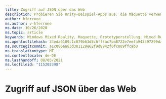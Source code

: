 ```yaml
---
title: Zugriff auf JSON über das Web
description: Probieren Sie Unity-Beispiel-Apps aus, die Maquette verwenden.
author: hferrone
ms.author: v-hferrone
ms.date: 10/26/2020
ms.topic: article
keywords: Windows Mixed Reality, Maquette, Prototyperstellung, Mixed Reality, Virtual Reality, VR, MR, Feedback, Feedback-Hub, Fehler
ms.openlocfilehash: 34eda9189c1c079b63d5c6ff3ac7ba8722e7eefa943397299dace516c479db54
ms.sourcegitcommit: a1c086aa83d381129e62f9d8942f0fc889ffcab0
ms.translationtype: MT
ms.contentlocale: de-DE
ms.lasthandoff: 08/05/2021
ms.locfileid: "115202398"
---
```

# <a name="accessing-json-from-the-web"></a>Zugriff auf JSON über das Web

<!-- TODO(Harrison/Stefan): Need cool header image from tutorial -->

<!-- TODO(Stefan): Create tutorial content and screenshots -->
